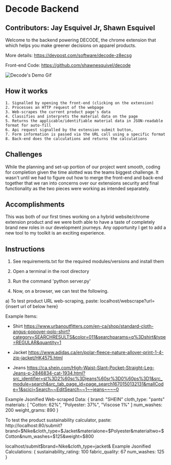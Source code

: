# Decode Backend
## Contributors: Jay Esquivel Jr, Shawn Esquivel

Welcome to the backend powering DECODE, the chrome extension that which helps you make greener decisions on apparel products.

More details: https://devpost.com/software/decode-z8ecsg

Front-end Code: https://github.com/shawnesquivel/decode

![Decode's Demo Gif](https://user-images.githubusercontent.com/94336773/205826346-1242214f-aa83-401a-a5c2-04465cb6499f.gif)

## How it works
    1. Signalled by opening the front-end (clicking on the extension)
    2. Processes an HTTP request of the webpage
    3. Web-scrapes the current product page's data
    4. Classifies and interprets the material data on the page
    5. Returns the applicable/identifiable material data in JSON-readable format for auto-fill
    6. Api request signalled by the extension submit button, 
    7. Form information is passed via the URL call using a specific format
    8. Back-end does the calculations and returns the calculations

## Challenges
While the planning and set-up portion of our project went smooth, coding for completion given the time alotted was the teams biggest challenge.
It wasn't until we had to figure out how to merge the front-end and back-end together that we ran into concerns over our extensions 
security and final functionality as the two pieces were working as intended separately.

## Accomplishments
This was both of our first times working on a hybrid website/chrome extension product and we were both able to have a taste of completely brand
new roles in our development journeys. Any opportunity I get to add a new tool to my toolkit is an exciting experience.

## Instructions
1. See requirements.txt for the required modules/versions and install them

2. Open a terminal in the root directory

3. Run the command 'python server.py'

4. Now, on a browser, we can test the following.

a)
To test product URL web-scraping, paste:
localhost/webscrape?url={insert url of below here}

Example Items:
- Shirt
https://www.urbanoutfitters.com/en-ca/shop/standard-cloth-angus-popover-polo-shirt?category=SEARCHRESULTS&color=011&searchparams=q%3Dshirt&type=REGULAR&quantity=1

- Jacket
https://www.adidas.ca/en/polar-fleece-nature-allover-print-1-4-zip-jacket/HK4575.html

- Jeans
https://ca.shein.com/High-Waist-Slant-Pocket-Straight-Leg-Jeans-p-2846834-cat-1934.html?src_identifier=st%3D2%60sc%3Djeans%60sr%3D0%60ps%3D1&src_module=search&src_tab_page_id=page_search1670150132131&mallCode=1&scici=Search~~EditSearch~~1~~jeans~~~~0

Example Jsonified Web-scraped Data:
{
    brand: "SHEIN"
    cloth_type: "pants"
    materials: [
        "Cotton: 62%",
        "Polyester: 37%",
        "Viscose 1%"
    ]
    num_washes: 200
    weight_grams: 890
}

To test the product sustainability calculator, paste:
http://localhost:80/submit?brand=$Nike&cloth_type=$Jacket&materialone=$Polyester&materialtwo=$Cotton&num_washes=$125&weight=$800

localhost/submit$brand=Nike&cloth_type=jacket&
Example Jsonified Calculations:
{
    sustainability_rating: 100
    fabric_quality: 67
    num_washes: 125
}
